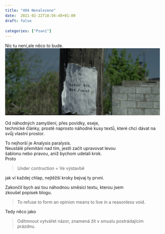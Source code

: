 ```yaml
---
title: "404 Nenalezeno"
date:  2021-02-22T18:56:48+01:00
draft: false

categories: ["Psaní"]
---
```


Nic tu není,ale něco to bude.
![Ding](/img/mrRobot404NotFound.jpg)

Od náhodných zamyšlení, přes povídky, eseje,  
technické články, prostě naprosto náhodné kusy textů, které chci dávat
na svůj vlastní prostor.  

To nejhorší je Analysis paralysis.  
Neustálé přemítání nad tím, jestli začít upravovat levou  
šablonu nebo pravou, aniž bychom udelali krok.  
Proto
> Under contruction = Ve výstavbě 

jak ví každej chlap,
nejtěžší kroky bejvaj ty první.  

Zakončil bych asi tou náhodnou směsicí textu, kterou jsem  
zkoušel popisek blogu.

> To refuse to form an opinion means to live in a reasonless void.

Tedy něco jako  

> Odítmnout vytvářet názor, znamená žít v smuslu postrádajícím prázdnu.